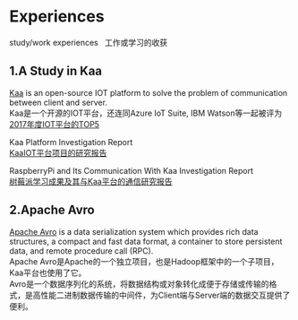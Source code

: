 # Experiences
study/work experiences  
工作或学习的收获

## 1.A Study in Kaa  
[Kaa](https:://kaaproject.github.io/kaa/docs/v0.10.0/Welcome/) is an open-source IOT platform to solve the problem of communication between client and server.  
Kaa是一个开源的IOT平台，还连同Azure IoT Suite, IBM Watson等一起被评为[2017年度IOT平台的TOP5](https://www.sam-solutions.com/blog/top-5-iot-platforms-2017/)  

Kaa Platform Investigation Report  
[KaaIOT平台项目的研究报告](https://github.com/caibinice/works/blob/master/kaaReport.xlsx)

RaspberryPi and Its Communication With Kaa Investigation Report  
[树莓派学习成果及其与Kaa平台的通信研究报告](https://github.com/caibinice/works/blob/master/raspberryPiReport.xlsx)  

## 2.Apache Avro  
[Apache Avro](https://avro.apache.org/docs/current/) is a data serialization system which provides
rich data structures, a compact and fast data format, a container to store persistent data, and remote procedure call (RPC).  
Apache Avro是Apache的一个独立项目，也是Hadoop框架中的一个子项目，Kaa平台也使用了它。  
Avro是一个数据序列化的系统，将数据结构或对象转化成便于存储或传输的格式，是高性能二进制数据传输的中间件，为Client端与Server端的数据交互提供了便利。  

